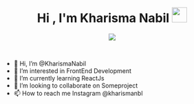 <h1 align="center">Hi , I'm Kharisma Nabil <img src="https://media.giphy.com/media/hvRJCLFzcasrR4ia7z/giphy.gif" width="35"></h1>
<p align="center">
  <a href="https://github.com/DenverCoder1/readme-typing-svg"><img src="https://readme-typing-svg.herokuapp.com?lines=Computer+Science+Student;Competitive+Programmer;Always%20learning%20new%20things&center=true&width=500&height=50"></a>
</p>


<br>


- 👋 Hi, I’m @KharismaNabil
- 👀 I’m interested in FrontEnd Development
- 🌱 I’m currently learning ReactJs
- 💞️ I’m looking to collaborate on Someproject
- 📫 How to reach me Instagram @kharismanbl

<!---
KharismaNabil/KharismaNabil is a ✨ special ✨ repository because its `README.md` (this file) appears on your GitHub profile.
You can click the Preview link to take a look at your changes.
--->
